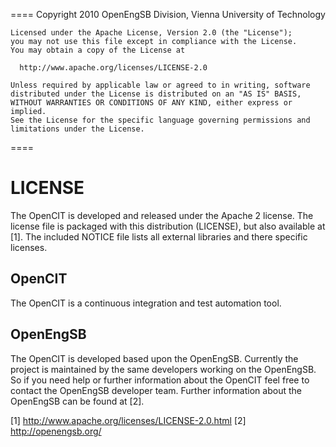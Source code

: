 ====
    Copyright 2010 OpenEngSB Division, Vienna University of Technology

    Licensed under the Apache License, Version 2.0 (the "License");
    you may not use this file except in compliance with the License.
    You may obtain a copy of the License at

      http://www.apache.org/licenses/LICENSE-2.0

    Unless required by applicable law or agreed to in writing, software
    distributed under the License is distributed on an "AS IS" BASIS,
    WITHOUT WARRANTIES OR CONDITIONS OF ANY KIND, either express or implied.
    See the License for the specific language governing permissions and
    limitations under the License.
====

LICENSE
==========================

The OpenCIT is developed and released under the Apache 2 license. The license 
file is packaged with this distribution (LICENSE), but also available at [1]. The 
included NOTICE file lists all external libraries and there specific licenses.

OpenCIT
-------
The OpenCIT is a continuous integration and test automation tool.

OpenEngSB
---------

The OpenCIT is developed based upon the OpenEngSB. Currently the project is
maintained by the same developers working on the OpenEngSB. So if you need help
or further information about the OpenCIT feel free to contact the OpenEngSB
developer team. Further information about the OpenEngSB can be found at [2].


[1] http://www.apache.org/licenses/LICENSE-2.0.html
[2] http://openengsb.org/

